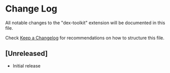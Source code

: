 # Change Log

All notable changes to the "dex-toolkit" extension will be documented in this file.

Check [Keep a Changelog](http://keepachangelog.com/) for recommendations on how to structure this file.

## [Unreleased]

- Initial release
